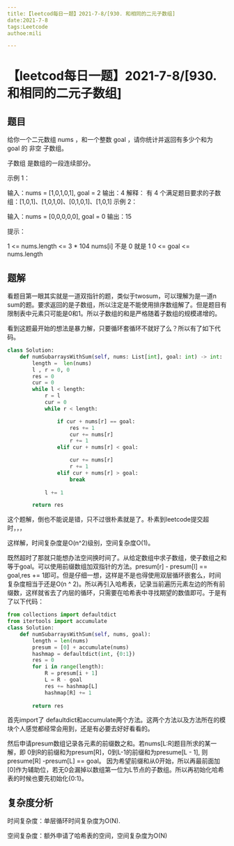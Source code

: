 ```yaml
---
title:【leetcod每日一题】2021-7-8/[930. 和相同的二元子数组]
date:2021-7-8
tags:Leetcode
authoe:mili

---
```


# 【leetcod每日一题】2021-7-8/[930. 和相同的二元子数组]



## 题目

给你一个二元数组 nums ，和一个整数 goal ，请你统计并返回有多少个和为 goal 的 非空 子数组。

子数组 是数组的一段连续部分。

 

示例 1：

输入：nums = [1,0,1,0,1], goal = 2
输出：4
解释：
有 4 个满足题目要求的子数组：[1,0,1]、[1,0,1,0]、[0,1,0,1]、[1,0,1]
示例 2：

输入：nums = [0,0,0,0,0], goal = 0
输出：15


提示：

1 <= nums.length <= 3 * 104
nums[i] 不是 0 就是 1
0 <= goal <= nums.length

## 题解

看题目第一眼其实就是一道双指针的题，类似于twosum，可以理解为是一道n sum的题。要求返回的是子数组，所以注定是不能使用排序数组解了。但是题目有限制表中元素只可能是0和1。所以子数组的和是严格随着子数组的规模递增的。

看到这题最开始的想法是暴力解，只要循环套循环不就好了么？所以有了如下代码。

```python
class Solution:
    def numSubarraysWithSum(self, nums: List[int], goal: int) -> int:
        length =  len(nums)
        l , r = 0, 0
        res = 0
        cur = 0
        while l < length:
            r = l
            cur = 0
            while r < length:

                if cur + nums[r] == goal:
                    res += 1
                    cur += nums[r]
                    r += 1
                elif cur + nums[r] < goal:

                    cur += nums[r]
                    r += 1
                elif cur + nums[r] > goal:
                    break
                    
            l += 1

        return res
```

这个题解，倒也不能说是错，只不过很朴素就是了。朴素到leetcode提交超时，，，

这样解，时间复杂度是O(n^2)级别，空间复杂度O(1)。

既然超时了那就只能想办法空间换时间了。从给定数组中求子数组，使子数组之和等于goal。可以使用前缀数组加双指针的方法。presum[r] - presum[l] == goal,res  += 1即可。但是仔细一想，这样是不是也得使用双层循环嵌套么，时间复杂度相当于还是O(n ^ 2)。所以再引入哈希表，记录当前遍历元素左边的所有前缀数，这样就省去了内层的循环，只需要在哈希表中寻找期望的数值即可。于是有了以下代码：

```python
from collections import defaultdict
from itertools import accumulate
class Solution:
    def numSubarraysWithSum(self, nums, goal):
        length = len(nums)
        presum = [0] + accumulate(nums)
        hashmap = defaultdict(int, {0:1})
        res = 0
        for i in range(length):
            R = presum[i + 1]
            L = R - goal
            res += hashmap[L]
            hashmap[R] += 1
            
        return res 
```

首先import了 defaultdict和accumulate两个方法。这两个方法以及方法所在的模块个人感觉都经常会用到，还是有必要去好好看看的。

然后申请presum数组记录各元素的前缀数之和。若nums[L:R]题目所求的某一解，即 0到R的前缀和为presum[R]，0到L-1的前缀和为presume[L - 1], 则presume[R] -presum[L] == goal。 因为希望前缀和从0开始，所以再最前面加[0]作为辅助位，若无0会漏掉以数组第一位为L节点的子数组。所以再初始化哈希表的时候也要先初始化{0:1}。

## 复杂度分析

时间复杂度：单层循环时间复杂度为O(N).

空间复杂度：额外申请了哈希表的空间，空间复杂度为O(N)



